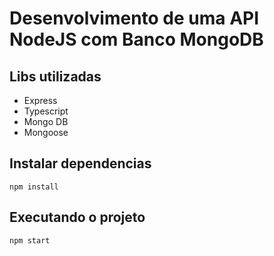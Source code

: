 # Desenvolvimento de uma API NodeJS com Banco MongoDB
## Libs utilizadas
- Express
- Typescript
- Mongo DB
- Mongoose


## Instalar dependencias

```
npm install
``` 

## Executando o projeto 

```
npm start
``` 
